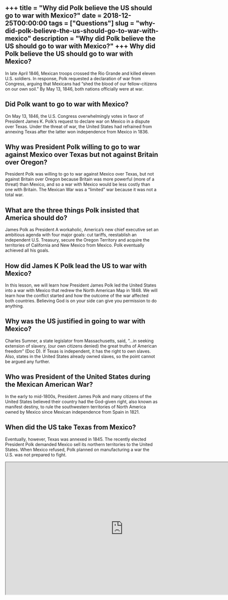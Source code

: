 +++
title = "Why did Polk believe the US should go to war with Mexico?"
date = 2018-12-25T00:00:00
tags = ["Questions"]
slug = "why-did-polk-believe-the-us-should-go-to-war-with-mexico"
description = "Why did Polk believe the US should go to war with Mexico?"
+++
Why did Polk believe the US should go to war with Mexico?
---------------------------------------------------------

In late April 1846, Mexican troops crossed the Rio Grande and killed eleven U.S. soldiers. In response, Polk requested a declaration of war from Congress, arguing that Mexicans had “shed the blood of our fellow-citizens on our own soil.” By May 13, 1846, both nations officially were at war.

Did Polk want to go to war with Mexico?
---------------------------------------

On May 13, 1846, the U.S. Congress overwhelmingly votes in favor of President James K. Polk’s request to declare war on Mexico in a dispute over Texas. Under the threat of war, the United States had refrained from annexing Texas after the latter won independence from Mexico in 1836.

Why was President Polk willing to go to war against Mexico over Texas but not against Britain over Oregon?
----------------------------------------------------------------------------------------------------------

President Polk was willing to go to war against Mexico over Texas, but not against Britain over Oregon because Britain was more powerful (more of a threat) than Mexico, and so a war with Mexico would be less costly than one with Britain. The Mexican War was a “limited” war because it was not a total war.

What are the three things Polk insisted that America should do?
---------------------------------------------------------------

James Polk as President A workaholic, America’s new chief executive set an ambitious agenda with four major goals: cut tariffs, reestablish an independent U.S. Treasury, secure the Oregon Territory and acquire the territories of California and New Mexico from Mexico. Polk eventually achieved all his goals.

How did James K Polk lead the US to war with Mexico?
----------------------------------------------------

In this lesson, we will learn how President James Polk led the United States into a war with Mexico that redrew the North American Map in 1848. We will learn how the conflict started and how the outcome of the war affected both countries. Believing God is on your side can give you permission to do anything.

Why was the US justified in going to war with Mexico?
-----------------------------------------------------

Charles Sumner, a state legislator from Massachusetts, said, “…in seeking extension of slavery, (our own citizens denied) the great truths of American freedom” (Doc D). If Texas is independent, it has the right to own slaves. Also, states in the United States already owned slaves, so the point cannot be argued any further.

Who was President of the United States during the Mexican American War?
-----------------------------------------------------------------------

In the early to mid-1800s, President James Polk and many citizens of the United States believed their country had the God-given right, also known as manifest destiny, to rule the southwestern territories of North America owned by Mexico since Mexican independence from Spain in 1821.

When did the US take Texas from Mexico?
---------------------------------------

Eventually, however, Texas was annexed in 1845. The recently elected President Polk demanded Mexico sell its northern territories to the United States. When Mexico refused, Polk planned on manufacturing a war the U.S. was not prepared to fight.

<iframe allow="accelerometer; autoplay; clipboard-write; encrypted-media; gyroscope; picture-in-picture" allowfullscreen="" class="__youtube_prefs__  epyt-is-override  no-lazyload" data-no-lazy="1" data-origheight="433" data-origwidth="770" data-skipgform_ajax_framebjll="" height="433" id="_ytid_52113" loading="lazy" src="https://www.youtube.com/embed/czsXgxRP2TI?enablejsapi=1&autoplay=0&cc_load_policy=0&cc_lang_pref=&iv_load_policy=1&loop=0&modestbranding=0&rel=1&fs=1&playsinline=0&autohide=2&theme=dark&color=red&controls=1&" title="YouTube player" width="770"></iframe>